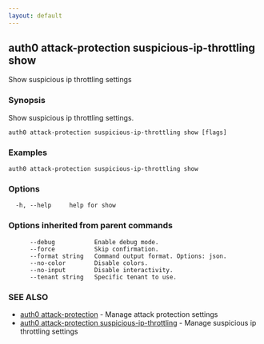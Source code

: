 ```yaml
---
layout: default
---
```

## auth0 attack-protection suspicious-ip-throttling show

Show suspicious ip throttling settings

### Synopsis

Show suspicious ip throttling settings.

```
auth0 attack-protection suspicious-ip-throttling show [flags]
```

### Examples

```
auth0 attack-protection suspicious-ip-throttling show
```

### Options

```
  -h, --help     help for show
```

### Options inherited from parent commands

```
      --debug           Enable debug mode.
      --force           Skip confirmation.
      --format string   Command output format. Options: json.
      --no-color        Disable colors.
      --no-input        Disable interactivity.
      --tenant string   Specific tenant to use.
```

### SEE ALSO

* [auth0 attack-protection](auth0_attack_protection.md)	 - Manage attack protection settings
* [auth0 attack-protection suspicious-ip-throttling](auth0_attack_protection_suspicious_ip_throttling.md)	 - Manage suspicious ip throttling settings
